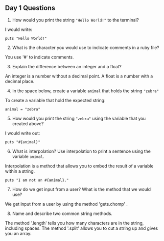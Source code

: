 ## Day 1 Questions

1. How would you print the string `"Hello World!"` to the terminal?

I would write:
```
puts "Hello World!"
```

2. What is the character you would use to indicate comments in a ruby file?

 You use '#' to indicate comments.

3. Explain the difference between an integer and a float?

An integer is a number without a decimal point. A float is a number with a decimal place.

4. In the space below, create a variable `animal` that holds the string `"zebra"`

To create a variable that hold the expected string:
```
animal = "zebra"
```

5. How would you print the string `"zebra"` using the variable that you created above?

I would write out:
```
puts "#{animal}"
```

6. What is interpolation? Use interpolation to print a sentence using the variable `animal`.

Interpolation is a method that allows you to embed the result of a variable within a string.
```
puts "I am not an #{animal}."
```

7. How do we get input from a user? What is the method that we would use?

We get input from a user by using the method 'gets.chomp' .

8. Name and describe two common string methods.

The method '.length' tells you how many characters are in the string, including spaces.
The method '.split' allows you to cut a string up and gives you an array.
